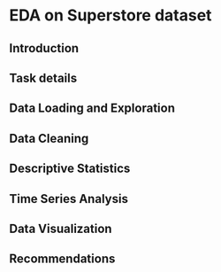 # EDA on Superstore dataset
## Introduction

## Task details

## Data Loading and Exploration

## Data Cleaning

## Descriptive Statistics

## Time Series Analysis

## Data Visualization

## Recommendations

